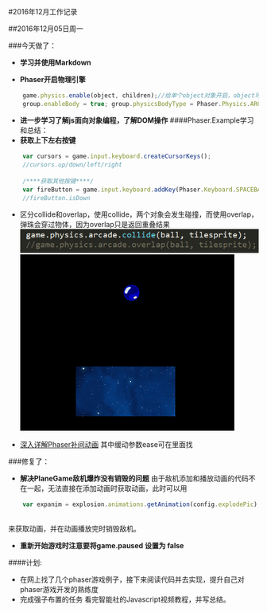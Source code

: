 #2016年12月工作记录

##2016年12月05日周一

###今天做了：
- **学习并使用Markdown**

- **Phaser开启物理引擎** 
```javascript
    game.physics.enable(object, children);//给单个object对象开启，object可以传入数组[o1，o2，...，on]开启o1到on的物理系统
	group.enableBody = true; group.physicsBodyType = Phaser.Physics.ARCADE;//给组里每个对象开启（不包括子对象）
```
- **进一步学习了解js面向对象编程，了解DOM操作**
####Phaser.Example学习和总结：
- **获取上下左右按键**
```javascript
	var cursors = game.input.keyboard.createCursorKeys();
	//cursors.up/down/left/right
	
	/****获取其他按键****/
	var fireButton = game.input.keyboard.addKey(Phaser.Keyboard.SPACEBAR);
	//fireButton.isDown
```
- 区分collide和overlap，使用collide，两个对象会发生碰撞，而使用overlap，弹珠会穿过物体，因为overlap只是返回重叠结果
![Alt text](./1480923046368.png)
![Alt text](./1480922750226.png)

- [深入详解Phaser补间动画](http://www.grycheng.com/?p=1748) 其中缓动参数ease可在里面找


###修复了：
- **解决PlaneGame敌机爆炸没有销毁的问题**
由于敌机添加和播放动画的代码不在一起，无法直接在添加动画时获取动画，此时可以用
```javascript
    var expanim = explosion.animations.getAnimation(config.explodePic);
    
```
来获取动画，并在动画播放完时销毁敌机。
- **重新开始游戏时注意要将game.paused 设置为 false**


####计划:
- 在网上找了几个phaser游戏例子，接下来阅读代码并去实现，提升自己对phaser游戏开发的熟练度
- 完成强子布置的任务 看完智能社的Javascript视频教程，并写总结。







